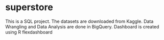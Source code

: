 # superstore
This is a SQL project.
The datasets are downloaded from Kaggle.
Data Wrangling and Data Analysis are done in BigQuery.
Dashboard is created using R flexdashboard
